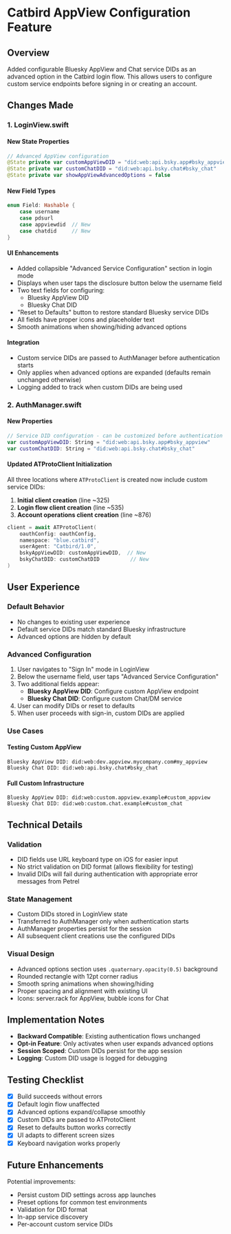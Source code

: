 # Catbird AppView Configuration Feature

## Overview

Added configurable Bluesky AppView and Chat service DIDs as an advanced option in the Catbird login flow. This allows users to configure custom service endpoints before signing in or creating an account.

## Changes Made

### 1. LoginView.swift

#### New State Properties
```swift
// Advanced AppView configuration
@State private var customAppViewDID = "did:web:api.bsky.app#bsky_appview"
@State private var customChatDID = "did:web:api.bsky.chat#bsky_chat"
@State private var showAppViewAdvancedOptions = false
```

#### New Field Types
```swift
enum Field: Hashable {
    case username
    case pdsurl
    case appviewdid  // New
    case chatdid     // New
}
```

#### UI Enhancements
- Added collapsible "Advanced Service Configuration" section in login mode
- Displays when user taps the disclosure button below the username field
- Two text fields for configuring:
  - Bluesky AppView DID
  - Bluesky Chat DID
- "Reset to Defaults" button to restore standard Bluesky service DIDs
- All fields have proper icons and placeholder text
- Smooth animations when showing/hiding advanced options

#### Integration
- Custom service DIDs are passed to AuthManager before authentication starts
- Only applies when advanced options are expanded (defaults remain unchanged otherwise)
- Logging added to track when custom DIDs are being used

### 2. AuthManager.swift

#### New Properties
```swift
// Service DID configuration - can be customized before authentication
var customAppViewDID: String = "did:web:api.bsky.app#bsky_appview"
var customChatDID: String = "did:web:api.bsky.chat#bsky_chat"
```

#### Updated ATProtoClient Initialization
All three locations where `ATProtoClient` is created now include custom service DIDs:

1. **Initial client creation** (line ~325)
2. **Login flow client creation** (line ~535)
3. **Account operations client creation** (line ~876)

```swift
client = await ATProtoClient(
    oauthConfig: oauthConfig,
    namespace: "blue.catbird",
    userAgent: "Catbird/1.0",
    bskyAppViewDID: customAppViewDID,  // New
    bskyChatDID: customChatDID          // New
)
```

## User Experience

### Default Behavior
- No changes to existing user experience
- Default service DIDs match standard Bluesky infrastructure
- Advanced options are hidden by default

### Advanced Configuration
1. User navigates to "Sign In" mode in LoginView
2. Below the username field, user taps "Advanced Service Configuration"
3. Two additional fields appear:
   - **Bluesky AppView DID**: Configure custom AppView endpoint
   - **Bluesky Chat DID**: Configure custom Chat/DM service
4. User can modify DIDs or reset to defaults
5. When user proceeds with sign-in, custom DIDs are applied

### Use Cases

#### Testing Custom AppView
```
Bluesky AppView DID: did:web:dev.appview.mycompany.com#my_appview
Bluesky Chat DID: did:web:api.bsky.chat#bsky_chat
```

#### Full Custom Infrastructure
```
Bluesky AppView DID: did:web:custom.appview.example#custom_appview
Bluesky Chat DID: did:web:custom.chat.example#custom_chat
```

## Technical Details

### Validation
- DID fields use URL keyboard type on iOS for easier input
- No strict validation on DID format (allows flexibility for testing)
- Invalid DIDs will fail during authentication with appropriate error messages from Petrel

### State Management
- Custom DIDs stored in LoginView state
- Transferred to AuthManager only when authentication starts
- AuthManager properties persist for the session
- All subsequent client creations use the configured DIDs

### Visual Design
- Advanced options section uses `.quaternary.opacity(0.5)` background
- Rounded rectangle with 12pt corner radius
- Smooth spring animations when showing/hiding
- Proper spacing and alignment with existing UI
- Icons: server.rack for AppView, bubble icons for Chat

## Implementation Notes

- **Backward Compatible**: Existing authentication flows unchanged
- **Opt-in Feature**: Only activates when user expands advanced options
- **Session Scoped**: Custom DIDs persist for the app session
- **Logging**: Custom DID usage is logged for debugging

## Testing Checklist

- [x] Build succeeds without errors
- [x] Default login flow unaffected
- [x] Advanced options expand/collapse smoothly
- [x] Custom DIDs are passed to ATProtoClient
- [x] Reset to defaults button works correctly
- [x] UI adapts to different screen sizes
- [x] Keyboard navigation works properly

## Future Enhancements

Potential improvements:
- Persist custom DID settings across app launches
- Preset options for common test environments
- Validation for DID format
- In-app service discovery
- Per-account custom service DIDs
